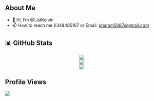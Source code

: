 ## About Me
- 👋 Hi, I’m @ListKelvin
- 📫 How to reach me 0348485167 or Email: phamm5687@gmail.com
  
## 📊 GitHub Stats

<div align="center">
  <img src="https://github-readme-stats.vercel.app/api?username=ListKelvin&theme=tokyonight&hide_border=false&include_all_commits=true&count_private=true" /><br/>
  <img src="https://github-readme-streak-stats.herokuapp.com/?user=ListKelvin&theme=tokyonight&hide_border=false" /><br/>
  <img src="https://github-readme-stats.vercel.app/api/top-langs/?username=ListKelvin&theme=tokyonight&hide_border=false&include_all_commits=true&count_private=true&layout=compact" /><br/>
</div>


## Profile Views
<a href="https://visitcount.itsvg.in">
  <img src="https://visitcount.itsvg.in/api?id=ListKelvin&label=Profile%20Views&color=3&icon=2&pretty=false" />
</a>

<!---
ListKelvin/ListKelvin is a ✨ special ✨ repository because its `README.md` (this file) appears on your GitHub profile.
You can click the Preview link to take a look at your changes.
--->
